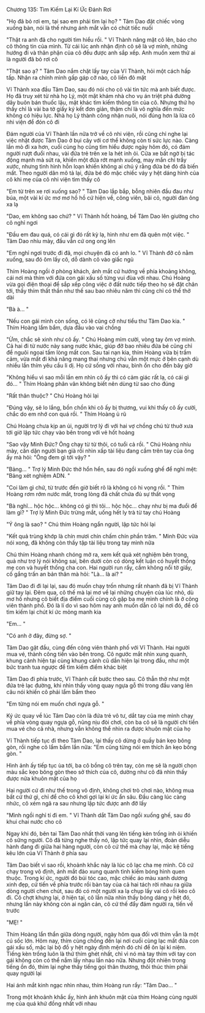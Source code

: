 




Chương 135: Tìm Kiếm Lại Kí Ức Đánh Rơi

"Họ đã bỏ rơi em, tại sao em phải tìm lại họ? " Tâm Dao đặt chiếc vòng xuống bàn, nói là thế nhưng ánh mắt vẫn có chút tiếc nuối

"Thật ra anh đã cho người tìm hiểu rồi. " Vĩ Thành nâng mặt cô lên, báo cho cô thông tin của mình. Từ cái lúc anh nhận định cô sẽ là vợ mình, những hướng đi và thân phận của cô đều được anh sắp xếp. Anh muốn xem thử ai là người đã bỏ rơi cô

"Thật sao ạ? " Tâm Dao nắm chặt lấy tay của Vĩ Thành, hỏi một cách hấp tấp. Nhận ra chính mình gấp gáp cỡ nào, cô liền đỏ mặt

Vĩ Thành xoa đầu Tâm Dao, sau đó nói cho cô vài tin tức mà anh biết được. Họ đã truy xét từ nhà họ Lý, một mặt khám nhà cho vụ án triệt phá đường dây buôn bán thuốc lậu, mặt khác tìm kiếm thông tin của cô. Nhưng thứ họ thấy chỉ là vài ba tờ giấy ký kết đơn giản, thậm chí là vô nghĩa đến mức không có hiệu lực. Nhà họ Lý thành công nhận nuôi, nói đúng hơn là lừa cô nhi viện để đón cô đi

Đám người của Vĩ Thành lần nữa trở về cô nhi viện, rồi cũng chỉ nghe lại việc nhặt được Tâm Dao ở bụi cây với cơ thể không còn tí sức lực nào. Càng lần mò đi xa hơn, cuối cùng họ cũng tìm hiểu được ngày hôm đó, có đám người rượt đuổi nhau, vài đứa trẻ trên xe la hét inh ỏi. Cửa xe bất ngờ bị tác động mạnh mà sứt ra, khiến một đứa rớt mạnh xuống, may mắn chỉ trầy xước, nhưng tình hình hỗn loạn khiến không ai chú ý rằng đứa bé đó đã biến mất. Theo người dân mô tả lại, đứa bé đó mặc chiếc váy y hệt dáng hình của cô khi mẹ của cô nhi viện tìm thấy cô

"Em từ trên xe rơi xuống sao? " Tâm Dao lắp bắp, bỗng nhiên đầu đau như búa, một vài kí ức mơ mơ hồ hồ cứ hiện về, công viên, bãi cỏ, người đàn ông xa lạ

"Dao, em không sao chứ? " Vĩ Thành hốt hoảng, bế Tâm Dao lên giường cho cô nghỉ ngơi

"Đầu em đau quá, có cái gì đó rất kỳ lạ, hình như em đã quên một việc. " Tâm Dao nhíu mày, đầu vẫn cứ ong ong lên

"Em nghỉ ngơi trước đi đã, mọi chuyện đã có anh lo. " Vĩ Thành đỡ cô nằm xuống, sau đó ôm lấy cô, dỗ dành cô vào giấc ngủ


Thím Hoàng ngồi ở phòng khách, ánh mắt cứ hướng về phía khoảng không, cái nơi mà thím với đứa con gái xấu số từng vui đùa với nhau. Chú Hoàng vừa gọi điện thoại để sắp xếp công việc ở đất nước tiếp theo họ sẽ đặt chân tới, thấy thím thất thần như thế sau bao nhiêu năm thì cũng chỉ có thể thở dài

"Bà à... "

"Nếu con gái mình còn sống, có lẽ cũng cỡ như tiểu thư Tâm Dao kia. " Thím Hoàng lẩm bẩm, dựa đầu vào vai chồng

"Ừm, chắc sẽ xinh như cô ấy. " Chú Hoàng mỉm cười, vòng tay ôm vợ mình. Cả hai đi từ nước này sang nước khác, giúp đỡ bao nhiêu đứa bé cũng chỉ để nguôi ngoai tấm lòng mất con. Sau tai nạn kia, thím Hoàng vừa bị trầm cảm, vừa mất đi khả năng mang thai nhưng chú vẫn một mực ở bên cạnh dù nhiều lần thím yêu cầu li dị. Họ cứ sống với nhau, bình ổn cho đến bây giờ


"Không hiểu vì sao mỗi lần em nhìn cô ấy thì có cảm giác rất lạ, có cái gì đó... " Thím Hoàng phân vân không biết nên dùng từ sao cho đúng

"Rất thân thuộc? " Chú Hoàng hỏi lại

"Đúng vậy, sẽ lo lắng, bồn chồn khi cô ấy bị thương, vui khi thấy cô ấy cười, chắc do em nhớ con quá rồi. " Thím Hoàng ủ rũ

Chú Hoàng chưa kịp an ủi, người trợ lý đi với hai vợ chồng chú từ thuở xưa tới giờ lập tức chạy vào bên trong với vẻ hốt hoảng

"Sao vậy Minh Đức? Ông chạy từ từ thôi, có tuổi cả rồi. " Chú Hoàng nhíu mày, căn dặn người bạn già rồi nhìn xấp tài liệu đang cầm trên tay của ông ấy mà hỏi: "Ông đem gì tới vậy? "

"Bảng... " Trợ lý Minh Đức thở hổn hển, sau đó ngồi xuống ghế để nghỉ mệt: "Bảng xét nghiệm ADN. "

"Coi làm gì chứ, từ trước đến giờ biết rõ là không có hi vọng rồi. " Thím Hoàng rơm rớm nước mắt, trong lòng đã chất chứa đủ sự thất vọng

"Bà nghĩ... hộc hộc... không có gì thì tôi... hộc hộc... chạy như bị ma đuổi để làm gì? " Trợ lý Minh Đức trừng mắt, uống hết ly trà từ tay chú Hoàng

"Ý ông là sao? " Chú thím Hoàng ngẩn người, lập tức hỏi lại

"Kết quả trùng khớp là chín mươi chín chấm chín phần trăm. " Minh Đức vừa nói xong, đã không còn thấy tập tài liệu trong tay mình nữa

Chú thím Hoàng nhanh chóng mở ra, xem kết quả xét nghiệm bên trong, quả như trợ lý nói không sai, bên dưới còn có dòng kết luận có huyết thống mẹ con và huyết thống cha con. Hai người run rẩy, cầm không nổi tờ giấy, cố gắng trấn an bản thân mà hỏi: "Là... là ai? "


Tâm Dao đi đi lại lại, sau đó muốn chạy trốn nhưng rất nhanh đã bị Vĩ Thành giữ tay lại. Đêm qua, cô thế mà lại mơ về lại những chuyện của lúc nhỏ, dù mơ hồ nhưng cô biết địa điểm cuối cùng cô gặp ba mẹ mình chính là ở công viên thành phố. Đó là lí do vì sao hôm nay anh muốn dẫn cô lại nơi đó, để cô tìm kiếm lại chút kí ức mỏng manh kia

"Em... "

"Có anh ở đây, đừng sợ. "


Tâm Dao gật đầu, cùng đến công viên thành phố với Vĩ Thành. Hai người mua vé, thành công tiến vào bên trong. Cô ngước mắt nhìn xung quanh, khung cảnh hiện tại cùng khung cảnh cũ dần hiện lại trong đầu, như một bức tranh tua ngược để tìm kiếm điểm khác biệt

Tâm Dao đi phía trước, Vĩ Thành cất bước theo sau. Cô thẫn thờ như một đứa trẻ lạc đường, khi nhìn thấy vòng quay ngựa gỗ thì trong đầu vang lên câu nói khiến cô phải lẩm bẩm theo

"Em từng nói em muốn chơi ngựa gỗ. "

Ký ức quay về lúc Tâm Dao còn là đứa trẻ vô tư, dắt tay của mẹ mình chạy về phía vòng quay ngựa gỗ, nũng nịu đòi chơi, còn ba cô sẽ là người chi tiền mua vé cho cả nhà, nhưng vẫn không thể nhìn ra được khuôn mặt của họ

Vĩ Thành tiếp tục đi theo Tâm Dao, lại thấy cô dừng ở quầy bán kẹo bông gòn, rồi nghe cô lẩm bẩm lần nữa: "Em cũng từng nói em thích ăn kẹo bông gòn. "

Hình ảnh ấy tiếp tục ùa tới, ba cô bồng cô trên tay, còn mẹ sẽ là người chọn màu sắc kẹo bông gòn theo sở thích của cô, dường như cô đã nhìn thấy được nửa khuôn mặt của họ

Hai người cứ đi như thế trong vô định, không chơi trò chơi nào, không mua bất cứ thứ gì, chỉ để cho cô khơi gợi lại kí ức ẩn sâu. Đầu càng lúc càng nhức, cô xém ngã ra sau nhưng lập tức được anh đỡ lấy

"Mình ngồi nghỉ tí đi em. " Vĩ Thành dắt Tâm Dao ngồi xuống ghế, sau đó khui chai nước cho cô

Ngay khi đó, bên tai Tâm Dao nhất thời vang lên tiếng kèn trống inh ỏi khiến cô sững người. Cô đã từng nghe thấy nó, lập tức quay lại nhìn, đoàn diễu hành đang đi giữa hai hàng người, còn cô cứ thế mà chạy lại, mặc kệ tiếng kêu lớn của Vĩ Thành ở phía sau

Tâm Dao biết vì sao rồi, khoảnh khắc này là lúc cô lạc cha mẹ mình. Cô cứ chạy trong vô định, ánh mắt đảo xung quanh tình kiếm bóng hình quen thuộc. Trong kí ức, người đó búi tóc cao, mặc chiếc áo màu xanh dương xinh đẹp, cứ tiến về phía trước rồi bàn tay của cả hai tách rời nhau ra giữa dòng người chen chút, sau đó có một người xa lạ chụp lấy vai cô rồi kéo cô đi. Cô chợt khựng lại, ở hiện tại, cô lần nữa nhìn thấy bóng dáng y hệt đó, nhưng lần này không còn ai ngăn cản, cô cứ thế đẩy đám người ra, tiến về trước

"MẸ! "

Thím Hoàng lẩn thẩn giữa dòng người, ngày hôm qua đối với thím vẫn là một cú sốc lớn. Hôm nay, thím cùng chồng đến lại nơi cuối cùng lạc mất đứa con gái xấu số, mặc lại bộ đồ y hệt ngày định mệnh đó chỉ để ôn lại kỉ niệm. Tiếng kèn trống luôn là thứ thím ghét nhất, chỉ vì nó mà tay thím với tay con gái không còn có thể nắm lấy nhau lần nào nữa. Nhưng đột nhiên trong tiếng ồn đó, thím lại nghe thấy tiếng gọi thân thương, thôi thúc thím phải quay người lại

Hai ánh mắt kinh ngạc nhìn nhau, thím Hoàng run rẩy: "Tâm Dao... "

Trong một khoảnh khắc ấy, hình ảnh khuôn mặt của thím Hoàng cùng người mẹ của quá khứ đồng nhất với nhau




